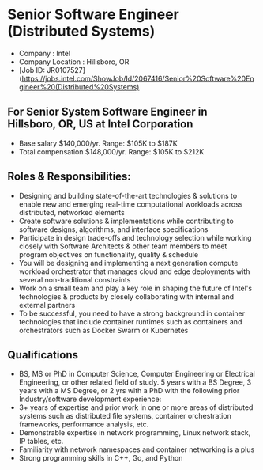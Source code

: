 # Senior Software Engineer (Distributed Systems) 
+ Company : Intel
+ Company Location : Hillsboro, OR
+ [Job ID: JR0107527](https://jobs.intel.com/ShowJob/Id/2067416/Senior%20Software%20Engineer%20(Distributed%20Systems)

## For Senior System Software Engineer in Hillsboro, OR, US at Intel Corporation
+ Base salary $140,000/yr. Range: $105K to $187K
+ Total compensation $148,000/yr. Range: $105K to $212K

## Roles & Responsibilities:
+ Designing and building state-of-the-art technologies & solutions to enable new and emerging real-time computational workloads across distributed, networked elements
+ Create software solutions & implementations while contributing to software designs, algorithms, and interface specifications
+ Participate in design trade-offs and technology selection while working closely with Software Architects & other team members to meet program objectives on functionality, quality & schedule
+ You will be designing and implementing a next generation compute workload orchestrator that manages cloud and edge deployments with several non-traditional constraints
+ Work on a small team and play a key role in shaping the future of Intel's technologies & products by closely collaborating with internal and external partners
+ To be successful, you need to have a strong background in container technologies that include container runtimes such as containers and orchestrators such as Docker Swarm or Kubernetes

## Qualifications
+ BS, MS or PhD in Computer Science, Computer Engineering or Electrical Engineering, or other related field of study. 5 years with a BS Degree, 3 years with a MS Degree, or 2 yrs with a PhD with the following prior Industry/software development experience:
+ 3+ years of expertise and prior work in one or more areas of distributed systems such as distributed file systems, container orchestration frameworks, performance analysis, etc.
+ Demonstrable expertise in network programming, Linux network stack, IP tables, etc.
+ Familiarity with network namespaces and container networking is a plus
+ Strong programming skills in C++, Go, and Python
